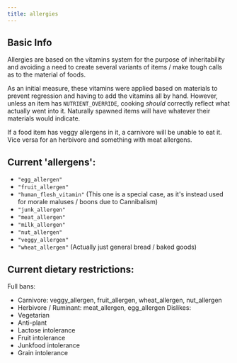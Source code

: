```yaml
---
title: allergies
---
```


## Basic Info

Allergies are based on the vitamins system for the purpose of inheritability and avoiding a need to
create several variants of items / make tough calls as to the material of foods.

As an initial measure, these vitamins were applied based on materials to prevent regression and
having to add the vitamins all by hand. However, unless an item has `NUTRIENT_OVERRIDE`, cooking
_should_ correctly reflect what actually went into it. Naturally spawned items will have whatever
their materials would indicate.

If a food item has veggy allergens in it, a carnivore will be unable to eat it. Vice versa for an
herbivore and something with meat allergens.

## Current 'allergens':

- `"egg_allergen"`
- `"fruit_allergen"`
- `"human_flesh_vitamin"` (This one is a special case, as it's instead used for morale maluses /
  boons due to Cannibalism)
- `"junk_allergen"`
- `"meat_allergen"`
- `"milk_allergen"`
- `"nut_allergen"`
- `"veggy_allergen"`
- `"wheat_allergen"` (Actually just general bread / baked goods)

## Current dietary restrictions:

Full bans:

- Carnivore: veggy_allergen, fruit_allergen, wheat_allergen, nut_allergen
- Herbivore / Ruminant: meat_allergen, egg_allergen Dislikes:
- Vegetarian
- Anti-plant
- Lactose intolerance
- Fruit intolerance
- Junkfood intolerance
- Grain intolerance

